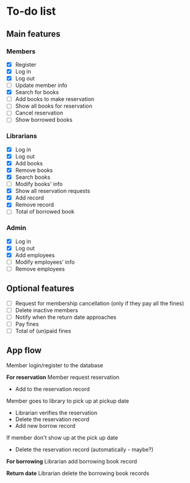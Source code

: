 # To-do list

## Main features

### Members

- [x] Register
- [x] Log in
- [x] Log out
- [ ] Update member info
- [x] Search for books
- [ ] Add books to make reservation
- [ ] Show all books for reservation
- [ ] Cancel reservation
- [ ] Show borrowed books

### Librarians

- [x] Log in
- [x] Log out
- [x] Add books
- [x] Remove books
- [x] Search books
- [ ] Modify books' info
- [x] Show all reservation requests
- [x] Add record
- [x] Remove record
- [ ] Total of borrowed book

### Admin

- [x] Log in
- [x] Log out
- [x] Add employees
- [ ] Modify employees' info
- [ ] Remove employees

## Optional features

- [ ] Request for membership cancellation (only if they pay all the fines)
- [ ] Delete inactive members
- [ ] Notify when the return date approaches
- [ ] Pay fines
- [ ] Total of (un)paid fines

## App flow

Member login/register to the database

**For reservation**
Member request reservation

- Add to the reservation record

Member goes to library to pick up at pickup date

- Librarian verifies the reservation
- Delete the reservation record
- Add new borrow record

If member don't show up at the pick up date

- Delete the reservation record (automatically - maybe?)

**For borrowing**
Librarian add borrowing book record

**Return date**
Librarian delete the borrowing book records
